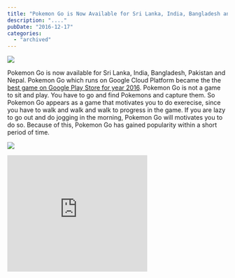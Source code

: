 ```yaml
---
title: "Pokemon Go is Now Available for Sri Lanka, India, Bangladesh and Pakistan"
description: "...."
pubDate: "2016-12-17"
categories: 
  - "archived"
---
```


[![](/images/pokemon-go-sri-lanka-india.jpg)](https://1.bp.blogspot.com/-oZWtEVSyvd8/WFU9nGFkgXI/AAAAAAAADis/L4liiv0yJccpQth3TJXbwIXHbDmfPk2kACLcB/s1600/pokemon-go-sri-lanka-india.jpg)

  

Pokemon Go is now available for Sri Lanka, India, Bangladesh, Pakistan and Nepal. Pokemon Go which runs on Google Cloud Platform became the the [best game on Google Play Store for year 2016](http://www.buddhilive.com/2016/12/top-apps-and-games-on-google-play-store.html). Pokemon Go is not a game to sit and play. You have to go and find Pokemons and capture them. So Pokemon Go appears as a game that motivates you to do exerecise, since you have to walk and walk and walk to progress in the game. If you are lazy to go out and do jogging in the morning, Pokemon Go will motivates you to do so. Because of this, Pokemon Go has gained popularity within a short period of time. 

  

  

[![](/images/en-play-badge.png)](https://play.google.com/store/apps/details?id=com.nianticlabs.pokemongo&hl=en)

  

<iframe allowfullscreen data-thumbnail-src="https://i.ytimg.com/vi/2sj2iQyBTQs/0.jpg" frameborder="0" height="266" src="https://www.youtube.com/embed/2sj2iQyBTQs?feature=player_embedded" width="320"></iframe>
